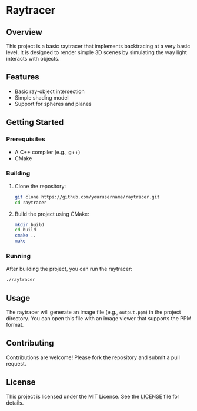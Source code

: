 # Raytracer
## Overview
This project is a basic raytracer that implements backtracing at a very basic level. It is designed to render simple 3D scenes by simulating the way light interacts with objects.

## Features
- Basic ray-object intersection
- Simple shading model
- Support for spheres and planes

## Getting Started
### Prerequisites
- A C++ compiler (e.g., g++)
- CMake

### Building
1. Clone the repository:
    ```sh
    git clone https://github.com/yourusername/raytracer.git
    cd raytracer
    ```
2. Build the project using CMake:
    ```sh
    mkdir build
    cd build
    cmake ..
    make
    ```

### Running
After building the project, you can run the raytracer:
```sh
./raytracer
```

## Usage
The raytracer will generate an image file (e.g., `output.ppm`) in the project directory. You can open this file with an image viewer that supports the PPM format.

## Contributing
Contributions are welcome! Please fork the repository and submit a pull request.

## License
This project is licensed under the MIT License. See the [LICENSE](LICENSE) file for details.